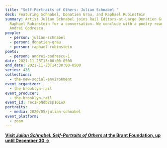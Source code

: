 ```yaml
---
title: "Self-Portraits of Others: Julian Schnabel "
deck: Featuring Schnabel, Donatien Grau, and Raphael Rubinstein
summary: Artist Julian Schnabel joins Rail Editors-at-Large Donatien Grau and
  Raphael Rubinstein for a conversation. We conclude with a poetry reading by
  Andrei Codrescu.
people:
  - person: julian-schnabel
  - person: donatien-grau
  - person: raphael-rubinstein
poets:
  - person: andrei-codrescu-1
date: 2021-11-23T13:00:00-0500
end_date: 2021-11-23T14:30:00-0500
series: 435
collections:
  - the-new-social-environment
event_organizer:
  - the-brooklyn-rail
event_producer:
  - the-brooklyn-rail
event_id: rec1FpNdb2sp1GLwX
portraits:
  - media: 2020/05/julian-schnabel
event_platform:
  - zoom
---
```

**[Visit *Julian Schnabel: Self-Portraits of Others* at the Brant Foundation, up until December 30 →](https://www.brantfoundation.org/exhibitions/self-portraits-of-others-2/)**